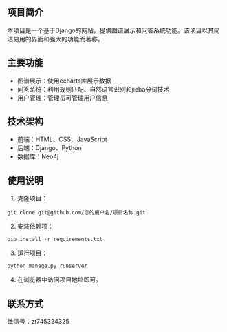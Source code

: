 ## 项目简介

本项目是一个基于Django的网站，提供图谱展示和问答系统功能。该项目以其简洁易用的界面和强大的功能而著称。

## 主要功能

- 图谱展示：使用echarts库展示数据
- 问答系统：利用规则匹配、自然语言识别和jieba分词技术
- 用户管理：管理员可管理用户信息


## 技术架构

- 前端：HTML、CSS、JavaScript
- 后端：Django、Python
- 数据库：Neo4j


## 使用说明

1. 克隆项目：
```
git clone git@github.com/您的用户名/项目名称.git
```

2. 安装依赖项：
```
pip install -r requirements.txt
```

3. 运行项目：
```
python manage.py runserver
```

4. 在浏览器中访问项目地址即可。


## 联系方式

微信号：zt745324325